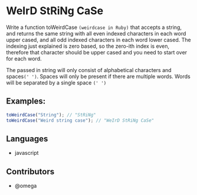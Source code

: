 # WeIrD StRiNg CaSe

Write a function toWeirdCase `(weirdcase in Ruby)` that accepts a string, and returns the same string with all even indexed characters in each word upper cased, and all odd indexed characters in each word lower cased. The indexing just explained is zero based, so the zero-ith index is even, therefore that character should be upper cased and you need to start over for each word.

The passed in string will only consist of alphabetical characters and spaces`(' ')`. Spaces will only be present if there are multiple words. Words will be separated by a single space `(' ')`

## Examples:

```javascript
toWeirdCase("String"); // "StRiNg"
toWeirdCase("Weird string case"); // "WeIrD StRiNg CaSe"
```

## Languages

- javascript

## Contributors

- @omega
